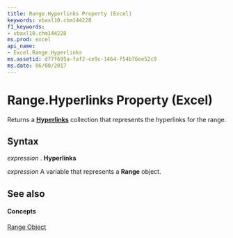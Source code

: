 ```yaml
---
title: Range.Hyperlinks Property (Excel)
keywords: vbaxl10.chm144228
f1_keywords:
- vbaxl10.chm144228
ms.prod: excel
api_name:
- Excel.Range.Hyperlinks
ms.assetid: d77f695a-faf2-ce9c-1464-f54b76ee52c9
ms.date: 06/08/2017
---
```



# Range.Hyperlinks Property (Excel)

Returns a  **[Hyperlinks](Excel.Hyperlinks.md)** collection that represents the hyperlinks for the range.


## Syntax

 _expression_ . **Hyperlinks**

 _expression_ A variable that represents a **Range** object.


## See also


#### Concepts


[Range Object](Excel.Range(objec).md)

